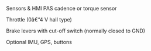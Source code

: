 
Sensors & HMI
PAS cadence or torque sensor

Throttle (0â€“4 V hall type)

Brake levers with cut-off switch (normally closed to GND)

Optional IMU, GPS, buttons